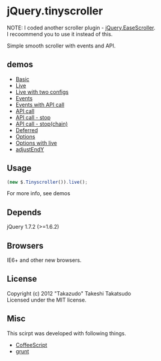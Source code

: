 # jQuery.tinyscroller

NOTE: I coded another scroller plugin - [jQuery.EaseScroller](https://github.com/Takazudo/jQuery.EaseScroller).  
I recoommend you to use it instead of this.

Simple smooth scroller with events and API.

## demos

* [Basic](http://takazudo.github.com/jQuery.tinyscroller/demos/basic.html)
* [Live](http://takazudo.github.com/jQuery.tinyscroller/demos/live.html)
* [Live with two configs](http://takazudo.github.com/jQuery.tinyscroller/demos/live2.html)
* [Events](http://takazudo.github.com/jQuery.tinyscroller/demos/events.html)
* [Events with API call](http://takazudo.github.com/jQuery.tinyscroller/demos/events2.html)
* [API call](http://takazudo.github.com/jQuery.tinyscroller/demos/apicall.html)
* [API call - stop](http://takazudo.github.com/jQuery.tinyscroller/demos/stop.html)
* [API call - stop(chain)](http://takazudo.github.com/jQuery.tinyscroller/demos/stopchain.html)
* [Deferred](http://takazudo.github.com/jQuery.tinyscroller/demos/deferred.html)
* [Options](http://takazudo.github.com/jQuery.tinyscroller/demos/options.html)
* [Options with live](http://takazudo.github.com/jQuery.tinyscroller/demos/options2.html)
* [adjustEndY](http://takazudo.github.com/jQuery.tinyscroller/demos/adjustendy.html)

## Usage

```javascript
(new $.Tinyscroller()).live();
```
For more info, see demos

## Depends

jQuery 1.7.2 (>=1.6.2)

## Browsers

IE6+ and other new browsers.  

## License

Copyright (c) 2012 "Takazudo" Takeshi Takatsudo  
Licensed under the MIT license.

## Misc

This scirpt was developed with following things.  

 * [CoffeeScript][coffeescript]
 * [grunt][grunt]

[coffeescript]: http://coffeescript.org/ "CoffeeScript"
[grunt]: https://github.com/cowboy/grunt "grunt"
